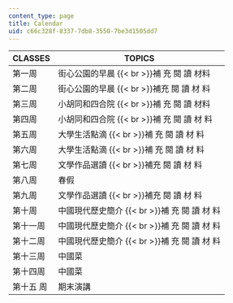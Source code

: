 ```yaml
---
content_type: page
title: Calendar
uid: c66c328f-8337-7db8-3550-7be3d1505dd7
---
```


| CLASSES | TOPICS |
| --- | --- |
| 第一周 | 街心公園的早晨  {{< br >}}補 充 閱 讀 材料 |
| 第二周 | 街心公園的早晨  {{< br >}}補充 閱 讀 材 料 |
| 第三周 | 小胡同和四合院  {{< br >}}補 充 閱 讀 材料 |
| 第四周 | 小胡同和四合院  {{< br >}}補 充 閱 讀 材 料 |
| 第五周 | 大學生活點滴  {{< br >}}補 充 閱 讀 材 料 |
| 第六周 | 大學生活點滴  {{< br >}}補 充 閱 讀 材 料 |
| 第七周 | 文學作品選讀  {{< br >}}補充 閱 讀 材 料 |
| 第八周 | 春假 |
| 第九周 | 文學作品選讀  {{< br >}}補充 閱 讀 材 料 |
| 第十周 | 中國現代歷史簡介  {{< br >}}補 充 閱 讀 材 料 |
| 第十一周 | 中國現代歷史簡介  {{< br >}}補 充 閱 讀 材 料 |
| 第十二周 | 中國現代歷史簡介  {{< br >}}補 充 閱 讀 材 料 |
| 第十三周 | 中國菜 |
| 第十四周 | 中國菜 |
| 第十五 周 | 期末演講